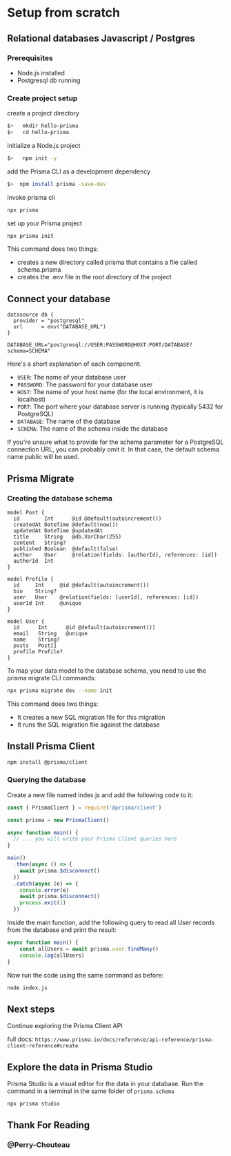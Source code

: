 # Setup from scratch

## Relational databases Javascript / Postgres

### Prerequisites

- Node.js installed
- Postgresql db running

### Create project setup

create a project directory

```sh
$>   mkdir hello-prisma
$>   cd hello-prisma
```

initialize a Node.js project

```sh
$>   npm init -y
```

add the Prisma CLI as a development dependency

```sh
$>  npm install prisma -save-dev
```

invoke prisma cli

```sh
npx prisma
```

set up your Prisma project

```sh
npx prisma init
```

This command does two things:

- creates a new directory called prisma that contains a file called schema.prisma
- creates the .env file in the root directory of the project

## Connect your database

```prisma
datasource db {
  provider = "postgresql"
  url      = env("DATABASE_URL")
}
```

```env
DATABASE_URL="postgresql://USER:PASSWORD@HOST:PORT/DATABASE?schema=SCHEMA"
```

Here's a short explanation of each component:

- `USER`: The name of your database user
- `PASSWORD`: The password for your database user
- `HOST`: The name of your host name (for the local environment, it is localhost)
- `PORT`: The port where your database server is running (typically 5432 for PostgreSQL)
- `DATABASE`: The name of the database
- `SCHEMA`: The name of the schema inside the database

If you're unsure what to provide for the schema parameter for a PostgreSQL connection URL, you can probably omit it. In that case, the default schema name public will be used.

## Prisma Migrate

### Creating the database schema

```prisma
model Post {
  id        Int      @id @default(autoincrement())
  createdAt DateTime @default(now())
  updatedAt DateTime @updatedAt
  title     String   @db.VarChar(255)
  content   String?
  published Boolean  @default(false)
  author    User     @relation(fields: [authorId], references: [id])
  authorId  Int
}

model Profile {
  id     Int     @id @default(autoincrement())
  bio    String?
  user   User    @relation(fields: [userId], references: [id])
  userId Int     @unique
}

model User {
  id      Int      @id @default(autoincrement())
  email   String   @unique
  name    String?
  posts   Post[]
  profile Profile?
}
```

To map your data model to the database schema, you need to use the prisma migrate CLI commands:

```sh
npx prisma migrate dev --name init
```

This command does two things:

- It creates a new SQL migration file for this migration
- It runs the SQL migration file against the database


## Install Prisma Client

```sh
npm install @prisma/client
```

### Querying the database

Create a new file named index.js and add the following code to it:

```js
const { PrismaClient } = require('@prisma/client')

const prisma = new PrismaClient()

async function main() {
  // ... you will write your Prisma Client queries here
}

main()
  .then(async () => {
    await prisma.$disconnect()
  })
  .catch(async (e) => {
    console.error(e)
    await prisma.$disconnect()
    process.exit(1)
  })
```

Inside the main function, add the following query to read all User records from the database and print the result:

```js
async function main() {
    const allUsers = await prisma.user.findMany()
    console.log(allUsers)
}
```

Now run the code using the same command as before:

```sh
node index.js
```

## Next steps


Continue exploring the Prisma Client API

full docs: `https://www.prisma.io/docs/reference/api-reference/prisma-client-reference#create`

## Explore the data in Prisma Studio

Prisma Studio is a visual editor for the data in your database. Run the command in a terminal in the same folder of `prisma.schema`

```sh
npx prisma studio
```

## Thank For Reading

### @Perry-Chouteau